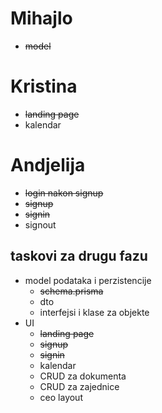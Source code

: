 # Mihajlo
- ~~model~~

# Kristina
- ~~landing page~~
- kalendar

# Andjelija
- ~~login nakon signup~~
- ~~signup~~
- ~~signin~~
- signout



## taskovi za drugu fazu
- model podataka i perzistencije
    - ~~schema.prisma~~
    - dto
    - interfejsi i klase za objekte
- UI
    - ~~landing page~~
    - ~~signup~~
    - ~~signin~~
    - kalendar
    - CRUD za dokumenta
    - CRUD za zajednice
    - ceo layout
